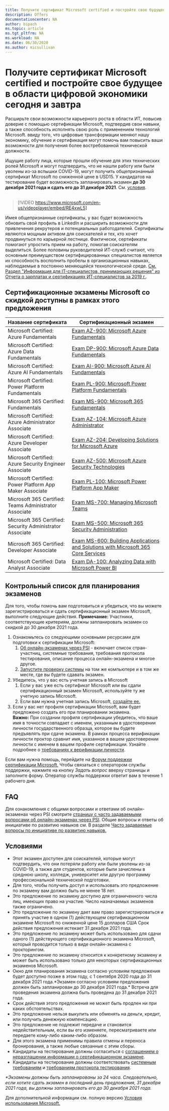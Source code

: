 ```yaml
---
title: Получите сертификат Microsoft certified и постройте свое будущее в области цифровой экономики сегодня и завтра | Microsoft Docs
description: Offers 
documentationcenter: NA 
author: bipach
ms.topic: article
ms.tgt_pltfrm: NA
ms.workload: NA
ms.date: 06/30/2020
ms.author: micsullivan
---
```

# Получите сертификат Microsoft certified и постройте свое будущее в области цифровой экономики сегодня и завтра

Расширьте свои возможности карьерного роста в области ИТ, повысив доверие с помощью сертификации Microsoft, подтвердив свои навыки, а также способность исполнять свою роль с применением технологий Microsoft. ввиду того, что цифровые трансформации меняют нашу экономику, обучение и сертификация могут помочь вам повысить ваши возможности для получения более востребованной технической должности.

Ищущие работу лица, которые прошли обучение для этих технических ролей Microsoft и могут подтвердить, что не нашли работу или были уволены из-за вспышки COVID-19, могут получить общепризнанный сертификат Microsoft по сниженной цене в USD15. У кандидатов на тестирование будет возможность запланировать экзамен **до 30 декабря 2021 года и сдать его до 31 декабря 2021**. См. [условия](#terms-conditions).
<br/>
<br/>

> [!VIDEO https://www.microsoft.com/en-us/videoplayer/embed/RE4xwL5]

Имея общепризнанные сертификаты, у вас будет возможность обновить свой профиль в LinkedIn и расширить возможности для привлечения рекрутеров и потенциальных работодателей. Сертификаты являются мощным активом для соискателей и тех, кто хочет продвинуться по карьерной лестнице. Фактически, сертификаты помогают упростить прием на работу, помогая соискателям выделиться. Более половины руководителей ИТ-служб считают, что основным преимуществом сертифицированных специалистов является их способность восполнить пробелы в организационных навыках, наблюдаемые в постоянно меняющейся технологической среде. [См. Раздел "Информация для IT-специалистов, принимающих решения" из Отчета о зарплатах и сертификациях ИТ-специалистов за 2019 г.](#terms-conditions).

## Сертификационные экзамены Microsoft со скидкой доступны в рамках этого предложения

| Название сертификата | Сертификационный экзамен |
|-|-|
|Microsoft Certified: Azure Fundamentals|[Exam AZ-900: Microsoft Azure Fundamentals](/learn/certifications/exams/az-900)|
|Microsoft Certified: Azure Data Fundamentals|[Exam DP-900: Microsoft Azure Data Fundamentals](/learn/certifications/exams/dp-900)|
|Microsoft Certified: Azure AI Fundamentals|[Exam AI-900: Microsoft Azure AI Fundamentals](/learn/certifications/exams/ai-900)|
|Microsoft Certified: Power Platform Fundamentals|[Exam PL-900: Microsoft Power Platform Fundamentals](/learn/certifications/exams/pl-900)|
|Microsoft 365 Certified: Fundamentals|[Exam MS-900: Microsoft 365 Fundamentals](/learn/certifications/exams/ms-900)|
|Microsoft Certified: Azure Administrator Associate|[Exam AZ-104: Microsoft Azure Administrator](/learn/certifications/exams/az-104)|
|Microsoft Certified: Azure Developer Associate|[Exam AZ-204: Developing Solutions for Microsoft Azure](/learn/certifications/exams/az-204)|
|Microsoft Certified: Azure Security Engineer Associate|[Exam AZ-500: Microsoft Azure Security Technologies](/learn/certifications/exams/az-500)|
|Microsoft Certified: Power Platform App Maker Associate|[Exam PL-100: Microsoft Power Platform App Maker](/learn/certifications/exams/pl-100)|
|Microsoft 365 Certified: Teams Administrator Associate|[Exam MS-700: Managing Microsoft Teams](/learn/certifications/exams/ms-700)|
|Microsoft 365 Certified: Security Administrator Associate|[Exam MS-500: Microsoft 365 Security Administration](/learn/certifications/exams/ms-500)|
|Microsoft 365 Certified: Developer Associate|[Exam MS-600: Building Applications and Solutions with Microsoft 365 Core Services](/learn/certifications/exams/ms-600)|
|Microsoft Certified: Data Analyst Associate|[Exam DA-100: Analyzing Data with Microsoft Power BI](/learn/certifications/exams/da-100)|

## Контрольный список для планирования экзаменов

Для того, чтобы помочь вам подготовиться и убедиться, что вы можете зарегистрироваться и сдать сертификационный экзамен Microsoft, выполните следующие действия. **Примечание:** Участники, соответствующие критериям, должны запланировать экзамен со скидкой до 30 декабря 2021 года.

1. Ознакомьтесь со следующими основными ресурсами для подготовки к сертификации Microsoft:
	1. [Об онлайн-экзаменах через PSI](/learn/certifications/online-exams-psi) - включает список стран-участниц, системные требования, требования протокола тестирования, описание процесса онлайн-экзамена и многое другое.  
	2. [Запустите проверку системы](https://syscheck.bridge.psiexams.com/) на том же компьютере и в том же месте, где вы будете сдавать экзамен.
2. Убедитесь, что у вас есть учетная запись в Microsoft
	1. Если у вас уже есть сертификат Microsoft или вы сдали сертификационный экзамен Microsoft, используйте ту же учетную запись Microsoft.  
	2. Если вам нужна учетная запись Microsoft, [создайте ее.](https://account.microsoft.com/account/manage-my-account)
3. Если у вас нет профиля сертификации Microsoft, вам будет предложено создать его при планировании экзамена. <br/>**Важно:** При создании профиля сертификации убедитесь, что ваше имя в точности совпадает с именем, указанным в удостоверении личности государственного образца, которое вы будете предъявлять при сдаче экзамена. В рамках процесса верификации личности проктор сравнит имя, указанное в вашем удостоверении личности с именем в вашем профиле сертификации. Узнайте подробнее о [требованиях к верификации личности](/learn/certifications/online-exams-psi#identity-verification-requirements).

Если вам нужна помощь, перейдите на [Форум поддержки сертификации Microsoft.](https://aka.ms/mcpforum) Чтобы связаться с оператором службы поддержки, нажмите на кнопку *Задать вопрос* вверху страницы и заполните форму. Оператор службы поддержки ответит вам в течение 1 рабочего дня.

## FAQ

Для ознакомления с общими вопросами и ответами об онлайн-экзаменах через PSI смотрите [страницу с часто задаваемыми вопросами об онлайн-экзаменах через PSI](/learn/certifications/online-exams-psi#frequently-asked-questions). Общие вопросы и ответы об инициативе по развитию навыков см. В разделе [Часто задаваемые вопросы по инициативе по развитию навыков.](https://aka.ms/JobSeekerFAQ)

## <a name="terms-conditions"></a> Условиями

- Этот экзамен доступен для соискателей, которые могут подтвердить, что они потеряли работу или были уволены из-за COVID-19, а также для студентов, которые были зачислены в среднюю школу, колледж, университет или другую программу профессиональной технической подготовки.
- Для того, чтобы получить доступ и использовать это предложение по экзамену вам должно быть не менее 18 лет.
- Это предложение по экзамену доступно для ограниченного числа лиц, имеющих право на участие. Число назначаемых экзаменов также ограничено.
- Это предложение по экзамену дает вам право зарегистрироваться и принять участие в одном (1) действующем сертификационном экзамене Microsoft по сниженной цене 15 долларов США Срок действия предложения истекает 31 декабря 2021 года.
- Это предложение по экзамену может быть использовано для сдачи одного (1) действующего сертификационного экзамена Microsoft, который проводится только в виде онлайн-экзамена с прокторингом.
- Это предложение по экзамену относится к конкретному экзамену и может быть использовано только для некоторых сертификационных экзаменов Microsoft.
- Окно для планирования экзамена согласно условиям предложения будет доступно позже в этом году, с 1 сентября 2020 года до 31 декабря 2021 года.&#42;Экзамен согласно условиям предложения должен быть запланирован до 30 декабря 2021 года.&#42; Встреча для проведения экзамена должна быть проведена до 31 декабря 2021 года.
- Срок действия этого предложения не может быть продлен ни при каких обстоятельствах.
- Это предложение нельзя выкупить или обменять на деньги, кредит, или получить денежную компенсацию.
- Это предложение не подлежит передаче и становится недействительным, если вы его изменяете, пересматриваете или передаете кому-либо каким-либо образом.
- Для этого экзамена применимы правила отмены и переноса бронирования, а также любые связанные с этим сборы.
- Кандидаты на тестирование должны согласиться с [соглашением о неразглашении информации о сертификационном экзамене](/learn/certifications/certification-exam-policies#non-disclosure-agreement).
- Кандидаты на тестирование должны соответствовать [системным требованиям](/learn/certifications/online-exams-psi#system-requirements) и [требованиям протокола тестирования](/learn/certifications/online-exams-psi#testing-protocol-requirements).


*&#42;Экзамены должны быть запланированы за 24 часа. Следовательно, если хотите сдать экзамен в последний день предложения, 31 декабря 2021 года, вы должны запланировать его до 30 декабря 2021 года.*

Для дополнительной информации см. полную версию [Условия использования Microsoft.](https://www.microsoft.com/en-us/legal/intellectualproperty/copyright/default.aspx)
